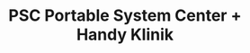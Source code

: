 ---
title: "PSC Portable System Center + Handy Klinik"
url: /saarbruecken/psc-portable-system-center-handy-klinik/
shop: Computer
---